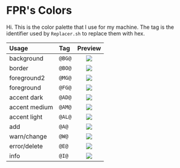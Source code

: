 # FPR's Colors

Hi. This is the color palette that I use for my machine.
The tag is the identifier used by `Replacer.sh` to replace them with hex.

| Usage         | Tag    | Preview
| :---          | :---   | :---:
| background    | `@BG@` | ![](https://via.placeholder.com/15/000000/000000?text=+)
| border        | `@BO@` | ![](https://via.placeholder.com/15/4A4A4A/000000?text=+)
| foreground2   | `@MG@` | ![](https://via.placeholder.com/15/939393/000000?text=+)
| foreground    | `@FG@` | ![](https://via.placeholder.com/15/DDDDDD/000000?text=+)
| accent dark   | `@AD@` | ![](https://via.placeholder.com/15/1D5224/000000?text=+)
| accent medium | `@AM@` | ![](https://via.placeholder.com/15/3DA94B/000000?text=+)
| accent light  | `@AL@` | ![](https://via.placeholder.com/15/5CFF72/000000?text=+)
| add           | `@A@`  | ![](https://via.placeholder.com/15/849324/000000?text=+)
| warn/change   | `@W@`  | ![](https://via.placeholder.com/15/FFC857/000000?text=+)
| error/delete  | `@E@`  | ![](https://via.placeholder.com/15/DB3A34/000000?text=+)
| info          | `@I@`  | ![](https://via.placeholder.com/15/1446A0/000000?text=+)